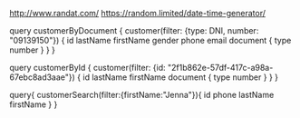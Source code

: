 http://www.randat.com/
https://random.limited/date-time-generator/

query customerByDocument {
customer(filter: {type: DNI, number: "09139150"}) {
id
lastName
firstName
gender
phone
email
document {
type
number
}
}
}

query customerById {
customer(filter: {id: "2f1b862e-57df-417c-a98a-67ebc8ad3aae"}) {
id
lastName
firstName
document {
type
number
}
}
}

query{
customerSearch(filter:{firstName:"Jenna"}){
id
phone
lastName
firstName
}
}
